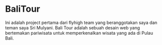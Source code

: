 # BaliTour

Ini adalah project pertama dari flyhigh team yang beranggotakan saya dan teman saya Sri Mulyani. Bali Tour adalah sebuah desain web yang bertemakan pariwisata untuk memperkenalkan wisata yang ada di Pulau Bali.
